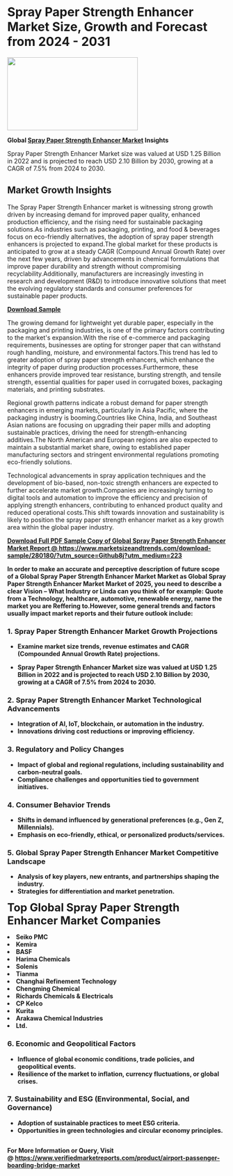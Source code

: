 <H1>Spray Paper Strength Enhancer Market Size, Growth and Forecast from 2024 - 2031</H1><img class="aligncenter size-medium wp-image-584254" src="https://thirdeyenews.in/wp-content/uploads/2024/09/Global-Market-Research-300x168.jpeg" alt="" width="300" height="168" /><p><strong>Global&nbsp;<a href="https://www.marketsizeandtrends.com/download-sample/280180/?utm_source=Github8j?utm_medium=223">Spray Paper Strength Enhancer Market</a> Insights</strong></p><p>Spray Paper Strength Enhancer Market size was valued at USD 1.25 Billion in 2022 and is projected to reach USD 2.10 Billion by 2030, growing at a CAGR of 7.5% from 2024 to 2030.</p><p><h2>Market Growth Insights</h2> <p>The Spray Paper Strength Enhancer market is witnessing strong growth driven by increasing demand for improved paper quality, enhanced production efficiency, and the rising need for sustainable packaging solutions.As industries such as packaging, printing, and food & beverages focus on eco-friendly alternatives, the adoption of spray paper strength enhancers is projected to expand.The global market for these products is anticipated to grow at a steady CAGR (Compound Annual Growth Rate) over the next few years, driven by advancements in chemical formulations that improve paper durability and strength without compromising recyclability.Additionally, manufacturers are increasingly investing in research and development (R&D) to introduce innovative solutions that meet the evolving regulatory standards and consumer preferences for sustainable paper products.</p> <p><strong><a href="#">Download Sample</a></strong></p> <p>The growing demand for lightweight yet durable paper, especially in the packaging and printing industries, is one of the primary factors contributing to the market's expansion.With the rise of e-commerce and packaging requirements, businesses are opting for stronger paper that can withstand rough handling, moisture, and environmental factors.This trend has led to greater adoption of spray paper strength enhancers, which enhance the integrity of paper during production processes.Furthermore, these enhancers provide improved tear resistance, bursting strength, and tensile strength, essential qualities for paper used in corrugated boxes, packaging materials, and printing substrates.</p> <p>Regional growth patterns indicate a robust demand for paper strength enhancers in emerging markets, particularly in Asia Pacific, where the packaging industry is booming.Countries like China, India, and Southeast Asian nations are focusing on upgrading their paper mills and adopting sustainable practices, driving the need for strength-enhancing additives.The North American and European regions are also expected to maintain a substantial market share, owing to established paper manufacturing sectors and stringent environmental regulations promoting eco-friendly solutions.</p> <p>Technological advancements in spray application techniques and the development of bio-based, non-toxic strength enhancers are expected to further accelerate market growth.Companies are increasingly turning to digital tools and automation to improve the efficiency and precision of applying strength enhancers, contributing to enhanced product quality and reduced operational costs.This shift towards innovation and sustainability is likely to position the spray paper strength enhancer market as a key growth area within the global paper industry.</p> <p><strong><a href="#"></p><p><span class=""><strong>Download Full PDF Sample Copy of Global Spray Paper Strength Enhancer Market Report</strong> @ <a href="https://www.marketsizeandtrends.com/download-sample/280180/?utm_source=Github8j?utm_medium=223" target="_blank">https://www.marketsizeandtrends.com/download-sample/280180/?utm_source=Github8j?utm_medium=223</a></span></p><p>In order to make an accurate and perceptive description of future scope of a Global&nbsp;Spray Paper Strength Enhancer Market Market as Global&nbsp;Spray Paper Strength Enhancer Market Market of 2025, you need to describe a clear Vision &ndash; What Industry or Linda can you think of for example: Quote from a Technology, healthcare, automotive, renewable energy, name the market you are Reffering to.However, some general trends and factors usually impact market reports and their future outlook include:</p><h3>1.&nbsp;<strong>Spray Paper Strength Enhancer Market Growth Projections</strong></h3><ul><li>Examine market size trends, revenue estimates and CAGR (Compounded Annual Growth Rate) projections.</li><li><p>Spray Paper Strength Enhancer Market size was valued at USD 1.25 Billion in 2022 and is projected to reach USD 2.10 Billion by 2030, growing at a CAGR of 7.5% from 2024 to 2030.</p></li></ul><h3>2.&nbsp;<strong>Spray Paper Strength Enhancer Market Technological Advancements</strong></h3><ul><li>Integration of AI, IoT, blockchain, or automation in the industry.</li><li>Innovations driving cost reductions or improving efficiency.</li></ul><h3>3.&nbsp;<strong>Regulatory and Policy Changes</strong></h3><ul><li>Impact of global and regional regulations, including sustainability and carbon-neutral goals.</li><li>Compliance challenges and opportunities tied to government initiatives.</li></ul><h3>4.&nbsp;<strong>Consumer Behavior Trends</strong></h3><ul><li>Shifts in demand influenced by generational preferences (e.g., Gen Z, Millennials).</li><li>Emphasis on eco-friendly, ethical, or personalized products/services.</li></ul><h3>5.&nbsp;<strong>Global Spray Paper Strength Enhancer Market Competitive Landscape</strong></h3><ul><li>Analysis of key players, new entrants, and partnerships shaping the industry.</li><li>Strategies for differentiation and market penetration.</li></ul><p data-pm-slice="1 1 []"><span style="color: inherit; font-family: inherit; font-size: 25px;">Top Global Spray Paper Strength Enhancer Market Companies</span></p><div class="" data-test-id=""><p><li>Seiko PMC</li><li> Kemira</li><li> BASF</li><li> Harima Chemicals</li><li> Solenis</li><li> Tianma</li><li> Changhai Refinement Technology</li><li> Chengming Chemical</li><li> Richards Chemicals & Electricals</li><li> CP Kelco</li><li> Kurita</li><li> Arakawa Chemical Industries</li><li>Ltd.</li></p></div><h3>6.&nbsp;<strong>Economic and Geopolitical Factors</strong></h3><ul><li>Influence of global economic conditions, trade policies, and geopolitical events.</li><li>Resilience of the market to inflation, currency fluctuations, or global crises.</li></ul><h3>7.&nbsp;<strong>Sustainability and ESG (Environmental, Social, and Governance)</strong></h3><ul><li>Adoption of sustainable practices to meet ESG criteria.</li><li>Opportunities in green technologies and circular economy principles.</li></ul><h2><strong style="font-size: 14px;">For More Information or Query, Visit @&nbsp;</strong><a style="background-color: #ffffff; font-size: 14px;" href="https://www.marketsizeandtrends.com/report/spray-paper-strength-enhancer-market/" target="_blank">https://www.verifiedmarketreports.com/product/airport-passenger-boarding-bridge-market</a></h2>